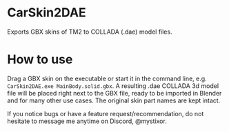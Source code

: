 # CarSkin2DAE
Exports GBX skins of TM2 to COLLADA (.dae) model files.
# How to use
Drag a GBX skin on the executable or start it in the command line, e.g. `CarSkin2DAE.exe MainBody.solid.gbx`.
A resulting .dae COLLADA 3d model file will be placed right next to the GBX file, ready to be imported in Blender and for many other use cases.
The original skin part names are kept intact.

If you notice bugs or have a feature request/recommendation, do not hesitate to message me anytime on Discord, @mystixor.
